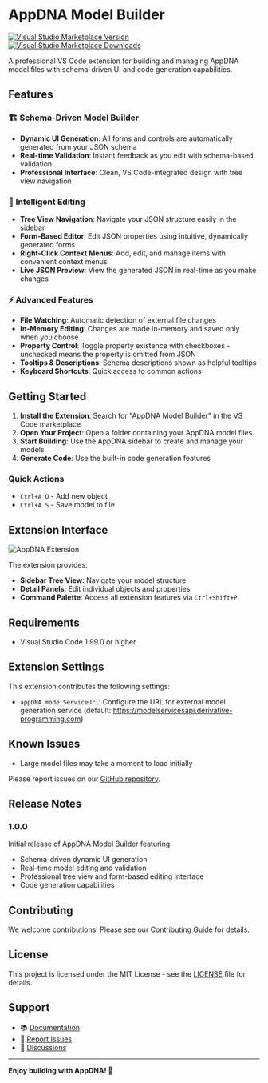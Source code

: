 # AppDNA Model Builder

[![Visual Studio Marketplace Version](https://img.shields.io/visual-studio-marketplace/v/derivative-programming.appdna)](https://marketplace.visualstudio.com/items?itemName=derivative-programming.appdna)
[![Visual Studio Marketplace Downloads](https://img.shields.io/visual-studio-marketplace/d/derivative-programming.appdna)](https://marketplace.visualstudio.com/items?itemName=derivative-programming.appdna)

A professional VS Code extension for building and managing AppDNA model files with schema-driven UI and code generation capabilities.

## Features

### 🏗️ Schema-Driven Model Builder
- **Dynamic UI Generation**: All forms and controls are automatically generated from your JSON schema
- **Real-time Validation**: Instant feedback as you edit with schema-based validation
- **Professional Interface**: Clean, VS Code-integrated design with tree view navigation

### 📝 Intelligent Editing
- **Tree View Navigation**: Navigate your JSON structure easily in the sidebar
- **Form-Based Editor**: Edit JSON properties using intuitive, dynamically generated forms
- **Right-Click Context Menus**: Add, edit, and manage items with convenient context menus
- **Live JSON Preview**: View the generated JSON in real-time as you make changes

### ⚡ Advanced Features
- **File Watching**: Automatic detection of external file changes
- **In-Memory Editing**: Changes are made in-memory and saved only when you choose
- **Property Control**: Toggle property existence with checkboxes - unchecked means the property is omitted from JSON
- **Tooltips & Descriptions**: Schema descriptions shown as helpful tooltips
- **Keyboard Shortcuts**: Quick access to common actions

## Getting Started

1. **Install the Extension**: Search for "AppDNA Model Builder" in the VS Code marketplace
2. **Open Your Project**: Open a folder containing your AppDNA model files
3. **Start Building**: Use the AppDNA sidebar to create and manage your models
4. **Generate Code**: Use the built-in code generation features

### Quick Actions
- `Ctrl+A O` - Add new object
- `Ctrl+A S` - Save model to file

## Extension Interface

![AppDNA Extension](https://raw.githubusercontent.com/derivative-programming/appdna-vscode-extension/main/media/screenshot.png)

The extension provides:
- **Sidebar Tree View**: Navigate your model structure
- **Detail Panels**: Edit individual objects and properties
- **Command Palette**: Access all extension features via `Ctrl+Shift+P`

## Requirements

- Visual Studio Code 1.99.0 or higher

## Extension Settings

This extension contributes the following settings:

- `appDNA.modelServiceUrl`: Configure the URL for external model generation service (default: https://modelservicesapi.derivative-programming.com)

## Known Issues

- Large model files may take a moment to load initially

Please report issues on our [GitHub repository](https://github.com/derivative-programming/appdna-vscode-extension/issues).

## Release Notes

### 1.0.0

Initial release of AppDNA Model Builder featuring:
- Schema-driven dynamic UI generation
- Real-time model editing and validation
- Professional tree view and form-based editing interface
- Code generation capabilities

## Contributing

We welcome contributions! Please see our [Contributing Guide](https://github.com/derivative-programming/appdna-vscode-extension/blob/main/CONTRIBUTING.md) for details.

## License

This project is licensed under the MIT License - see the [LICENSE](LICENSE) file for details.

## Support

- 📚 [Documentation](https://github.com/derivative-programming/appdna-vscode-extension/wiki)
- 🐛 [Report Issues](https://github.com/derivative-programming/appdna-vscode-extension/issues)
- 💬 [Discussions](https://github.com/derivative-programming/appdna-vscode-extension/discussions)

---

**Enjoy building with AppDNA! 🚀**
